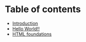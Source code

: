 # Table of contents

* [Introduction](README.md)
* [Hello World!!](hello-world.md)
* [HTML foundations](html-foundations.md)
